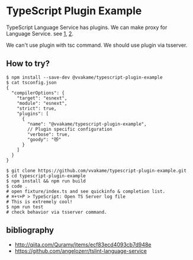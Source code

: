 # TypeScript Plugin Example

TypeScript Language Service has plugins.
We can make proxy for Language Service.
see [1](https://github.com/Microsoft/TypeScript/pull/12231), [2](https://github.com/Microsoft/TypeScript/issues/11976).

We can't use plugin with tsc command. We should use plugin via tsserver.

## How to try?

```
$ npm install --save-dev @vvakame/typescript-plugin-example
$ cat tsconfig.json
{
  "compilerOptions": {
    "target": "esnext",
    "module": "esnext",
    "strict": true,
    "plugins": [
      {
        "name": "@vvakame/typescript-plugin-example",
        // Plugin specific configuration
        "verbose": true,
        "goody": "😻"
      }
    ]
  }
}
```

```
$ git clone https://github.com/vvakame/typescript-plugin-example.git
$ cd typescript-plugin-example
$ npm install && npm run build
$ code .
# open fixture/index.ts and see quickinfo & completion list.
# ⌘+⌥+P > TypeScript: Open TS Server log file
# This is extremely cool!
$ npm run test
# check behavior via tsserver command.
```

## bibliography

* http://qiita.com/Quramy/items/ecf83ecd4093cb7d948e
* https://github.com/angelozerr/tslint-language-service
